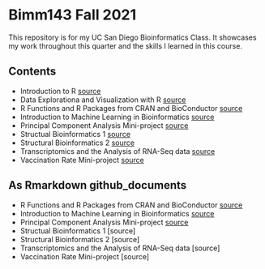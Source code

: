 # Bimm143 Fall 2021 
This repository is for my UC San Diego Bioinformatics Class. 
It showcases my work throughout this quarter and the skills I learned in this course. 

## Contents 
- Introduction to R [source](https://github.com/camrynmccann/bimm143/blob/main/class04/Class04.pdf)
- Data Explorationa and Visualization with R [source](https://github.com/camrynmccann/bimm143/blob/main/Class05/Class05.pdf)
- R Functions and R Packages from CRAN and BioConductor [source](https://github.com/camrynmccann/bimm143/blob/main/Class06/Class06.pdf) 
- Introduction to Machine Learning in Bioinformatics [source](https://github.com/camrynmccann/bimm143/blob/main/Class08*/Class08-.pdf)
- Principal Component Analysis Mini-project [source](https://github.com/camrynmccann/bimm143/blob/main/Class09_MiniProject/Class09_MiniProject.pdf)
- Structual Bioinformatics 1 [source](https://github.com/camrynmccann/bimm143/blob/main/Class11.pdf)
- Structural Bioinformatics 2 [source](https://github.com/camrynmccann/bimm143/blob/main/Class11_Part2.pdf)
- Transcriptomics and the Analysis of RNA-Seq data [source](https://github.com/camrynmccann/bimm143/blob/main/Class15/Class15pt1.pdf)
- Vaccination Rate Mini-project [source](https://github.com/camrynmccann/bimm143/blob/main/Class17/Class17_Covid19MiniProject.pdf)

## As Rmarkdown github_documents
- R Functions and R Packages from CRAN and BioConductor [source](https://github.com/camrynmccann/bimm143/blob/main/Class06.md)
- Introduction to Machine Learning in Bioinformatics [source](https://github.com/camrynmccann/bimm143/blob/main/Class08!.md)
- Principal Component Analysis Mini-project [source](https://github.com/camrynmccann/bimm143/blob/main/Class09_MiniProject.md)
- Structual Bioinformatics 1 [source]
- Structural Bioinformatics 2 [source]
- Transcriptomics and the Analysis of RNA-Seq data [source]
- Vaccination Rate Mini-project [source]
